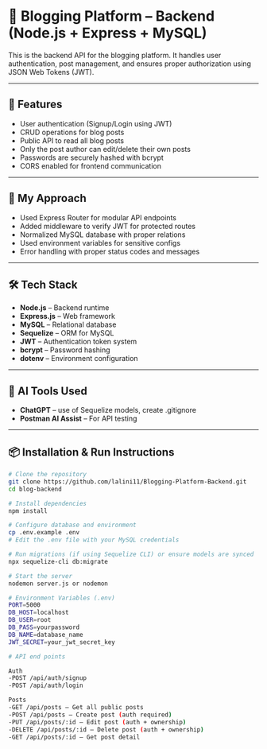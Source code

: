 # 📝 Blogging Platform – Backend (Node.js + Express + MySQL)

This is the backend API for the blogging platform. It handles user authentication, post management, and ensures proper authorization using JSON Web Tokens (JWT).

---

## 🚀 Features

- User authentication (Signup/Login using JWT)
- CRUD operations for blog posts
- Public API to read all blog posts
- Only the post author can edit/delete their own posts
- Passwords are securely hashed with bcrypt
- CORS enabled for frontend communication

---

## 🧠 My Approach

- Used Express Router for modular API endpoints
- Added middleware to verify JWT for protected routes
- Normalized MySQL database with proper relations
- Used environment variables for sensitive configs
- Error handling with proper status codes and messages

---

## 🛠 Tech Stack

- **Node.js** – Backend runtime
- **Express.js** – Web framework
- **MySQL** – Relational database
- **Sequelize** – ORM for MySQL
- **JWT** – Authentication token system
- **bcrypt** – Password hashing
- **dotenv** – Environment configuration

---

## 🤖 AI Tools Used

- **ChatGPT** – use of Sequelize models, create .gitignore
- **Postman AI Assist** – For API testing

---

## 📦 Installation & Run Instructions

```bash
# Clone the repository
git clone https://github.com/lalini11/Blogging-Platform-Backend.git
cd blog-backend

# Install dependencies
npm install

# Configure database and environment
cp .env.example .env
# Edit the .env file with your MySQL credentials

# Run migrations (if using Sequelize CLI) or ensure models are synced
npx sequelize-cli db:migrate

# Start the server
nodemon server.js or nodemon

# Environment Variables (.env)
PORT=5000
DB_HOST=localhost
DB_USER=root
DB_PASS=yourpassword
DB_NAME=database_name
JWT_SECRET=your_jwt_secret_key

# API end points 

Auth
-POST /api/auth/signup
-POST /api/auth/login

Posts
-GET /api/posts – Get all public posts
-POST /api/posts – Create post (auth required)
-PUT /api/posts/:id – Edit post (auth + ownership)
-DELETE /api/posts/:id – Delete post (auth + ownership)
-GET /api/posts/:id – Get post detail
